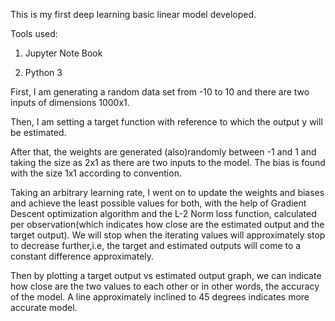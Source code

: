 This is my first deep learning basic linear model developed.

Tools used:

1. Jupyter Note Book

2. Python 3



First, I am generating a random data set from -10 to 10 and there are two inputs of dimensions 1000x1.

Then, I am setting a target function with reference to which the output y will be estimated.

After that, the weights are generated (also)randomly between -1 and 1 and taking the size as 2x1 as there are two inputs to the model. The bias is found with the size 1x1 according to convention.

Taking an arbitrary learning rate, I went on to update the weights and biases and achieve the least possible values for both, with the help of Gradient Descent optimization algorithm and the L-2 Norm loss function, calculated per observation(which indicates how close are the estimated output and the target output). We will stop when the iterating values will approximately stop to decrease further,i.e, the target and estimated outputs will come to a constant difference approximately.

Then by plotting a target output vs estimated output graph, we can indicate how close are the two values to each other or in other words, the accuracy of the model. A line approximately inclined to 45 degrees indicates more accurate model.
